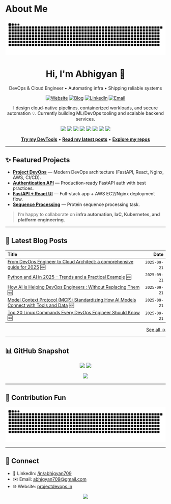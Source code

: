 # About Me

<picture>
  <img alt="GitHub Contribution Snake (Ocean Theme)" src="https://raw.githubusercontent.com/abhigyan-709/snake-github/main/output/github-contribution-snake-ocean.svg" />
</picture>

<!--
  Abhigyan's modern GitHub Profile README
  - Clean layout
  - Big hero with quick links
  - Compact badges
  - Dynamic "Latest Blog Posts" (filled by GitHub Action)
  - Contribution snake
  - Stats row with dark-mode safety
-->

<!-- HERO -->
<h1 align="center">Hi, I'm Abhigyan 👋</h1>
<p align="center">
  DevOps & Cloud Engineer • Automating infra • Shipping reliable systems
</p>

<p align="center">
  <a href="https://blogs.projectdevops.in"><img alt="Website" src="https://img.shields.io/badge/Website-projectdevops.in-0ea5e9?style=for-the-badge&logo=google-chrome&logoColor=white"></a>
  <a href="https://blogs.projectdevops.in"><img alt="Blog" src="https://img.shields.io/badge/Blog-blogs.projectdevops.in-16a34a?style=for-the-badge&logo=hashnode&logoColor=white"></a>
  <a href="https://www.linkedin.com/in/abhigyan709/"><img alt="LinkedIn" src="https://img.shields.io/badge/LinkedIn-abhigyan709-0a66c2?style=for-the-badge&logo=linkedin&logoColor=white"></a>
  <a href="mailto:abhigyan709@gmail.com"><img alt="Email" src="https://img.shields.io/badge/Email-abhigyan709%40gmail.com-f43f5e?style=for-the-badge&logo=gmail&logoColor=white"></a>
</p>

<!-- QUICK SUMMARY -->
<p align="center">
  I design cloud-native pipelines, containerized workloads, and secure automation 💡.
  Currently building ML/DevOps tooling and scalable backend services.
</p>

<!-- KEY STACK (compact badge grid) -->
<p align="center">
  <img src="https://img.shields.io/badge/AWS-232F3E?style=flat&logo=amazonaws&logoColor=white" />
  <img src="https://img.shields.io/badge/Docker-2496ED?style=flat&logo=docker&logoColor=white" />
  <img src="https://img.shields.io/badge/Kubernetes-326CE5?style=flat&logo=kubernetes&logoColor=white" />
  <img src="https://img.shields.io/badge/Terraform-7B42BC?style=flat&logo=terraform&logoColor=white" />
  <img src="https://img.shields.io/badge/FastAPI-009688?style=flat&logo=fastapi&logoColor=white" />
  <img src="https://img.shields.io/badge/MongoDB-47A248?style=flat&logo=mongodb&logoColor=white" />
  <img src="https://img.shields.io/badge/Jenkins-D24939?style=flat&logo=jenkins&logoColor=white" />
  <img src="https://img.shields.io/badge/Git-111827?style=flat&logo=git&logoColor=white" />
</p>

<!-- HIGHLIGHTS / CTA -->
<p align="center">
  <a href="https://projectdevops.in#tools"><b>Try my DevTools</b></a> •
  <a href="https://blogs.projectdevops.in"><b>Read my latest posts</b></a> •
  <a href="https://github.com/abhigyan-709?tab=repositories"><b>Explore my repos</b></a>
</p>

---

## ✨ Featured Projects

- **[Project DevOps](https://github.com/abhigyan-709/project_devops)** — Modern DevOps architecture (FastAPI, React, Nginx, AWS, CI/CD).
- **[Authentication API](https://github.com/abhigyan-709/authentication_project)** — Production-ready FastAPI auth with best practices.
- **[FastAPI + React UI](https://github.com/abhigyan-709/fastapi_projects)** — Full-stack app + AWS EC2/Nginx deployment flow.
- **[Sequence Processing](https://github.com/abhigyan-709/sequence-processing)** — Protein sequence processing task.

> I’m happy to collaborate on **infra automation, IaC, Kubernetes, and platform engineering**.

---

## 📝 Latest Blog Posts

<!-- BLOG-POST-LIST:START -->
<table>
  <thead>
    <tr>
      <th align='left'>Title</th>
      <th align='right'>Date</th>
    </tr>
  </thead>
  <tbody>
<tr><td><a href="https://blogs.projectdevops.in/b/68d0383f172435f4a5c58373-fromdevopsengineertocloudarchitectacomprehensiveguidefor2025">From DevOps Engineer to Cloud Architect: a comprehensive guide for 2025</a> <span>🆕</span></td><td align="right"><code>2025-09-21</code></td></tr>
<tr><td><a href="https://blogs.projectdevops.in/b/68d02c61172435f4a5c58371-pythonandaiin2025trendsandapracticalexample">Python and AI in 2025 – Trends and a Practical Example</a> <span>🆕</span></td><td align="right"><code>2025-09-21</code></td></tr>
<tr><td><a href="https://blogs.projectdevops.in/b/68cffa63172435f4a5c5836a-howaiishelpingdevopsengineerswithoutreplacingthem">How AI is Helping DevOps Engineers : Without Replacing Them</a> <span>🆕</span></td><td align="right"><code>2025-09-21</code></td></tr>
<tr><td><a href="https://blogs.projectdevops.in/b/68cfb075da21c240cfb9fa55-modelcontextprotocolmcpstandardizinghowaimodelsconnectwithtoolsanddata">Model Context Protocol (MCP): Standardizing How AI Models Connect with Tools and Data</a> <span>🆕</span></td><td align="right"><code>2025-09-21</code></td></tr>
<tr><td><a href="https://blogs.projectdevops.in/b/68cfaa4cda21c240cfb9fa53-top20linuxcommandseverydevopsengineershouldknow">Top 20 Linux Commands Every DevOps Engineer Should Know</a> <span>🆕</span></td><td align="right"><code>2025-09-21</code></td></tr>
  </tbody>
</table>
<!-- BLOG-POST-LIST:END -->

<p align="right">
  <a href="https://blogs.projectdevops.in">See all →</a>
</p>

---

## 📊 GitHub Snapshot

<p align="center">
  <img src="https://github-readme-stats.vercel.app/api?username=abhigyan-709&show_icons=true&theme=merko" height="150" />
  <img src="https://github-readme-stats.vercel.app/api/top-langs/?username=abhigyan-709&layout=compact&theme=merko" height="150" />
</p>

<p align="center">
  <a href="https://github-profile-trophy.vercel.app/?username=abhigyan-709&theme=juicyfresh">
    <img src="https://github-profile-trophy.vercel.app/?username=abhigyan-709&theme=juicyfresh&margin-w=8&margin-h=8&row=1" />
  </a>
</p>

---

## 🧩 Contribution Fun

<picture>
  <img alt="GitHub Contribution Snake (Ocean Theme)" src="https://raw.githubusercontent.com/abhigyan-709/snake-github/main/output/github-contribution-snake-ocean.svg" />
</picture>

---

## 🤝 Connect

- 💼 LinkedIn: <a href="https://www.linkedin.com/in/abhigyan709/">/in/abhigyan709</a><br/>
- ✉️ Email: <a href="mailto:abhigyan709@gmail.com">abhigyan709@gmail.com</a><br/>
- 🌐 Website: <a href="https://projectdevops.in">projectdevops.in</a>

<p align="center">
  <img src="https://quotes-github-readme.vercel.app/api?type=horizontal&theme=radical" />
</p>

<!-- visitors counter (optional; comment out if you prefer) -->
<!-- <p align="center"><img src="https://komarev.com/ghpvc/?username=abhigyan-709&style=flat-square&color=blue" alt="Profile views"/></p> -->
